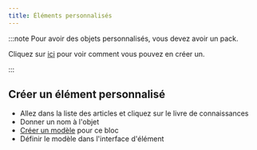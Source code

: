 ```yaml
---
title: Éléments personnalisés
---
```


:::note Pour avoir des objets personnalisés, vous devez avoir un pack.

Cliquez sur [ici](pack#create-a-pack) pour voir comment vous pouvez en créer un.

:::

## Créer un élément personnalisé

* Allez dans la liste des articles et cliquez sur le livre de connaissances
* Donner un nom à l'objet
* [Créer un modèle](custom-models) pour ce bloc
* Définir le modèle dans l'interface d'élément
